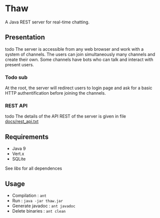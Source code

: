# Thaw

A Java REST server for real-time chatting.

## Presentation

todo
The server is accessible from any web browser and work with a system of channels.
The users can join simultaneously many channels and create their own.
Some channels have bots who can talk and interact with present users.

### Todo sub

At the root, the server will redirect users to login page and ask for a basic HTTP authentification before joining the channels.

### REST API

todo
The details of the API REST of the server is given in file [docs/rest_api.txt](./docs/rest_api.txt)

## Requirements

* Java 9
* Vert.x
* SQLite

See *libs* for all dependences

## Usage

* Compilation : `ant`
* Run : `java -jar thaw.jar`
* Generate javadoc : `ant javadoc`
* Delete binaries : `ant clean`
